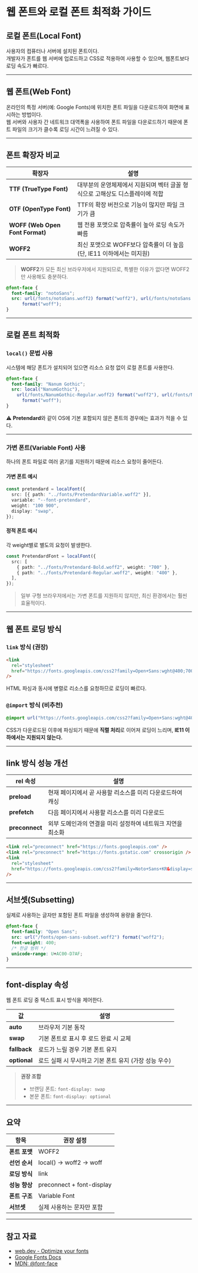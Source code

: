 # 웹 폰트와 로컬 폰트 최적화 가이드

## 로컬 폰트(Local Font)

사용자의 컴퓨터나 서버에 설치된 폰트이다.  
개발자가 폰트를 웹 서버에 업로드하고 CSS로 적용하여 사용할 수 있으며, 웹폰트보다 로딩 속도가 빠르다.

---

## 웹 폰트(Web Font)

온라인의 특정 서버(예: Google Fonts)에 위치한 폰트 파일을 다운로드하여 화면에 표시하는 방법이다.  
웹 서버와 사용자 간 네트워크 대역폭을 사용하여 폰트 파일을 다운로드하기 때문에 폰트 파일의 크기가 클수록 로딩 시간이 느려질 수 있다.

---

## 폰트 확장자 비교

| 확장자                          | 설명                                                                         |
| ------------------------------- | ---------------------------------------------------------------------------- |
| **TTF (TrueType Font)**         | 대부분의 운영체제에서 지원되며 벡터 글꼴 형식으로 고해상도 디스플레이에 적합 |
| **OTF (OpenType Font)**         | TTF의 확장 버전으로 기능이 많지만 파일 크기가 큼                             |
| **WOFF (Web Open Font Format)** | 웹 전용 포맷으로 압축률이 높아 로딩 속도가 빠름                              |
| **WOFF2**                       | 최신 포맷으로 WOFF보다 압축률이 더 높음 (단, IE11 이하에서는 미지원)         |

> **WOFF2**가 모든 최신 브라우저에서 지원되므로, 특별한 이유가 없다면 WOFF2만 사용해도 충분하다.

```css
@font-face {
  font-family: "notoSans";
  src: url(/fonts/notoSans.woff2) format("woff2"), url(/fonts/notoSans.woff)
      format("woff");
}
```

---

## 로컬 폰트 최적화

### `local()` 문법 사용

시스템에 해당 폰트가 설치되어 있으면 리소스 요청 없이 로컬 폰트를 사용한다.

```css
@font-face {
  font-family: "Nanum Gothic";
  src: local("NanumGothic"),
    url(/fonts/NanumGothic-Regular.woff2) format("woff2"), url(/fonts/NanumGothic-Regular.woff)
      format("woff");
}
```

⚠️ **Pretendard**와 같이 OS에 기본 포함되지 않은 폰트의 경우에는 효과가 적을 수 있다.

---

### 가변 폰트(Variable Font) 사용

하나의 폰트 파일로 여러 굵기를 지원하기 때문에 리소스 요청이 줄어든다.

#### 가변 폰트 예시

```ts
const pretendard = localFont({
  src: [{ path: "../fonts/PretendardVariable.woff2" }],
  variable: "--font-pretendard",
  weight: "100 900",
  display: "swap",
});
```

#### 정적 폰트 예시

각 weight별로 별도의 요청이 발생한다.

```ts
const PretendardFont = localFont({
  src: [
    { path: "../fonts/Pretendard-Bold.woff2", weight: "700" },
    { path: "../fonts/Pretendard-Regular.woff2", weight: "400" },
  ],
});
```

> 일부 구형 브라우저에서는 가변 폰트를 지원하지 않지만, 최신 환경에서는 훨씬 효율적이다.

---

## 웹 폰트 로딩 방식

### `link` 방식 (권장)

```html
<link
  rel="stylesheet"
  href="https://fonts.googleapis.com/css2?family=Open+Sans:wght@400;700&display=swap"
/>
```

HTML 파싱과 동시에 병렬로 리소스를 요청하므로 로딩이 빠르다.

### `@import` 방식 (비추천)

```css
@import url("https://fonts.googleapis.com/css2?family=Open+Sans:wght@400;700&display=swap");
```

CSS가 다운로드된 이후에 파싱되기 때문에 **직렬 처리**로 이어져 로딩이 느리며, **IE11 이하에서는 지원되지 않는다.**

---

## link 방식 성능 개선

| rel 속성       | 설명                                                        |
| -------------- | ----------------------------------------------------------- |
| **preload**    | 현재 페이지에서 곧 사용할 리소스를 미리 다운로드하여 캐싱   |
| **prefetch**   | 다음 페이지에서 사용할 리소스를 미리 다운로드               |
| **preconnect** | 외부 도메인과의 연결을 미리 설정하여 네트워크 지연을 최소화 |

```html
<link rel="preconnect" href="https://fonts.googleapis.com" />
<link rel="preconnect" href="https://fonts.gstatic.com" crossorigin />
<link
  rel="stylesheet"
  href="https://fonts.googleapis.com/css2?family=Noto+Sans+KR&display=swap"
/>
```

---

## 서브셋(Subsetting)

실제로 사용하는 글자만 포함된 폰트 파일을 생성하여 용량을 줄인다.

```css
@font-face {
  font-family: "Open Sans";
  src: url("/fonts/open-sans-subset.woff2") format("woff2");
  font-weight: 400;
  /* 한글 범위 */
  unicode-range: U+AC00-D7AF;
}
```

---

## font-display 속성

웹 폰트 로딩 중 텍스트 표시 방식을 제어한다.

| 값           | 설명                                                  |
| ------------ | ----------------------------------------------------- |
| **auto**     | 브라우저 기본 동작                                    |
| **swap**     | 기본 폰트로 표시 후 로드 완료 시 교체                 |
| **fallback** | 로드가 느릴 경우 기본 폰트 유지                       |
| **optional** | 로드 실패 시 무시하고 기본 폰트 유지 (가장 성능 우수) |

> **권장 조합**
>
> - 브랜딩 폰트: `font-display: swap`
> - 본문 폰트: `font-display: optional`

---

## 요약

| 항목          | 권장 설정                 |
| ------------- | ------------------------- |
| **폰트 포맷** | WOFF2                     |
| **선언 순서** | local() → woff2 → woff    |
| **로딩 방식** | link                      |
| **성능 향상** | preconnect + font-display |
| **폰트 구조** | Variable Font             |
| **서브셋**    | 실제 사용하는 문자만 포함 |

---

## 참고 자료

- [web.dev - Optimize your fonts](https://web.dev/articles/optimize-webfont)
- [Google Fonts Docs](https://developers.google.com/fonts/docs/getting_started)
- [MDN: @font-face](https://developer.mozilla.org/en-US/docs/Web/CSS/@font-face)
